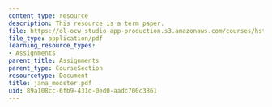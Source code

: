 ```yaml
---
content_type: resource
description: This resource is a term paper.
file: https://ol-ocw-studio-app-production.s3.amazonaws.com/courses/hst-525j-tumor-pathophysiology-and-transport-phenomena-fall-2005/89a108cc6fb9431d0ed0aadc700c3861_jana_mooster.pdf
file_type: application/pdf
learning_resource_types:
- Assignments
parent_title: Assignments
parent_type: CourseSection
resourcetype: Document
title: jana_mooster.pdf
uid: 89a108cc-6fb9-431d-0ed0-aadc700c3861
---
```

